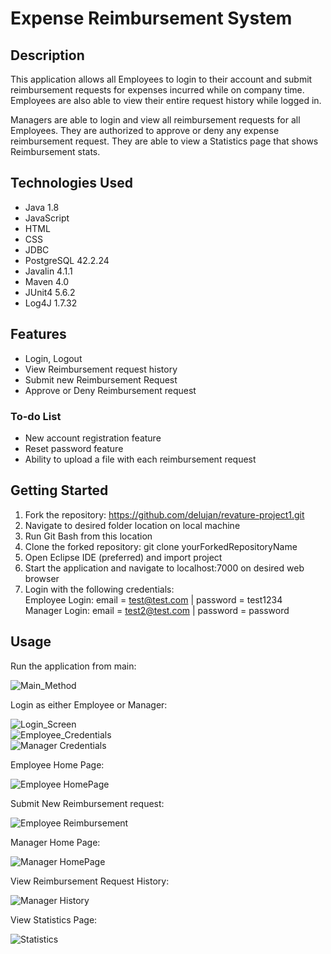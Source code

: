 # Expense Reimbursement System

## Description
This application allows all Employees to login to their account and submit reimbursement requests for expenses incurred while on company time. Employees are also able to view their entire request history while logged in.

Managers are able to login and view all reimbursement requests for all Employees. They are authorized to approve or deny any expense reimbursement request. They are able to view a Statistics page that shows Reimbursement stats.


## Technologies Used
- Java 1.8
- JavaScript
- HTML
- CSS 
- JDBC 
- PostgreSQL 42.2.24
- Javalin 4.1.1
- Maven 4.0
- JUnit4 5.6.2
- Log4J 1.7.32

## Features
- Login, Logout
- View Reimbursement request history
- Submit new Reimbursement Request
- Approve or Deny Reimbursement request

### To-do List
- New account registration feature
- Reset password feature
- Ability to upload a file with each reimbursement request

## Getting Started
1. Fork the repository: https://github.com/delujan/revature-project1.git
2. Navigate to desired folder location on local machine
3. Run Git Bash from this location
4. Clone the forked repository: git clone yourForkedRepositoryName
5. Open Eclipse IDE (preferred) and import project
6. Start the application and navigate to localhost:7000 on desired web browser
7. Login with the following credentials: <br/>
Employee Login:  email = test@test.com | password = test1234 <br/>
Manager Login:  email = test2@test.com | password = password
## Usage
Run the application from main:

![Main_Method](./P1Screenshots/P1AppRunning.png)

Login as either Employee or Manager:

![Login_Screen](./P1Screenshots/P1LoginScreen.png) <br/>
![Employee_Credentials](./P1Screenshots/P1EnterEmployeeCredentials.png) <br/>
![Manager Credentials](./P1Screenshots/P1EnterManagerCredentials.png)

Employee Home Page:

![Employee HomePage](./P1Screenshots/P1EmployeeReimbursementPage.png)

Submit New Reimbursement request:

![Employee Reimbursement](./P1Screenshots/P1EmployeeReimbursementRequestForm.png)

Manager Home Page:

![Manager HomePage](./P1Screenshots/P1ManagerHomePage.png)

View Reimbursement Request History:

![Manager History](./P1Screenshots/P1ManagerRequestHistoryPage.png)

View Statistics Page:

![Statistics](./P1Screenshots/P1ManagerStatisticsPage.png)

